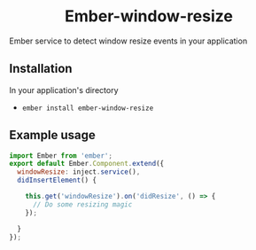 <h1 align="center">Ember-window-resize</h1>



Ember service to detect window resize events in your application

## Installation

In your application's directory

* `ember install ember-window-resize`


## Example usage

```javascript
import Ember from 'ember';
export default Ember.Component.extend({
  windowResize: inject.service(),
  didInsertElement() {

    this.get('windowResize').on('didResize', () => {
      // Do some resizing magic
    });

  }
});
```
